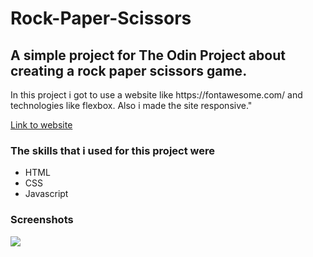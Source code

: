 # Rock-Paper-Scissors

<h2>A simple project for The Odin Project about creating a rock paper scissors game.</h2>
<p>In this project i got to use a website like https://fontawesome.com/ and technologies like flexbox. Also i made the site responsive."
<p><a href="https://martin853.github.io/Rock-Paper-Scissors/">Link to website</a><p>

<h3>The skills that i used for this project were</h3>
<ul>
<li>HTML</li>
<li>CSS</li>
<li>Javascript</li>
</ul>

<h3>Screenshots</h3>
<img src="https://user-images.githubusercontent.com/116968758/218328242-3d4714e8-2eff-47ea-9448-6cf292c7b020.png">
